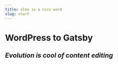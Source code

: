 ```yaml
---
title: alma is a nice word
slug: start
---
```

# WordPress to Gatsby

## _Evolution is cool of content editing_